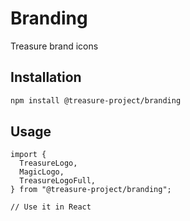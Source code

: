 # Branding

Treasure brand icons

## Installation

```bash
npm install @treasure-project/branding
```

## Usage

```tsx
import {
  TreasureLogo,
  MagicLogo,
  TreasureLogoFull,
} from "@treasure-project/branding";

// Use it in React
```

